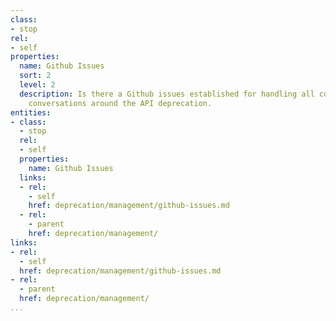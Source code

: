 ```yaml
---
class:
- stop
rel:
- self
properties:
  name: Github Issues
  sort: 2
  level: 2
  description: Is there a Github issues established for handling all concerns, and
    conversations around the API deprecation.
entities:
- class:
  - stop
  rel:
  - self
  properties:
    name: Github Issues
  links:
  - rel:
    - self
    href: deprecation/management/github-issues.md
  - rel:
    - parent
    href: deprecation/management/
links:
- rel:
  - self
  href: deprecation/management/github-issues.md
- rel:
  - parent
  href: deprecation/management/
...
```

